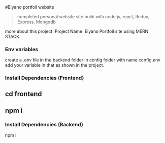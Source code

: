 #Elyano portfoil website

>completed personal website site build with node js, react, Redux, Express, Mongodb

more about this project. Project Name: Elyano Portfoil site using MERN STACK

### Env variables

create a .env file in the backend folder in config folder with name config.env add your variable in that as shown in the project.


### Install Dependencies (Frontend)
cd frontend
---
 npm i
---
 ###  Install Dependencies (Backend)
 
 npm i